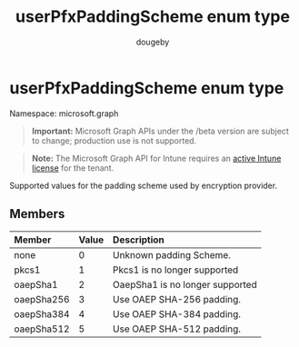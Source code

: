 ﻿---
title: "userPfxPaddingScheme enum type"
description: "Supported values for the padding scheme used by encryption provider."
author: "dougeby"
localization_priority: Normal
ms.prod: "intune"
doc_type: enumPageType
---

# userPfxPaddingScheme enum type

Namespace: microsoft.graph

> **Important:** Microsoft Graph APIs under the /beta version are subject to change; production use is not supported.

> **Note:** The Microsoft Graph API for Intune requires an [active Intune license](https://go.microsoft.com/fwlink/?linkid=839381) for the tenant.

Supported values for the padding scheme used by encryption provider.

## Members

| Member     | Value | Description                     |
| :--------- | :---- | :------------------------------ |
| none       | 0     | Unknown padding Scheme.         |
| pkcs1      | 1     | Pkcs1 is no longer supported    |
| oaepSha1   | 2     | OaepSha1 is no longer supported |
| oaepSha256 | 3     | Use OAEP SHA-256 padding.       |
| oaepSha384 | 4     | Use OAEP SHA-384 padding.       |
| oaepSha512 | 5     | Use OAEP SHA-512 padding.       |
